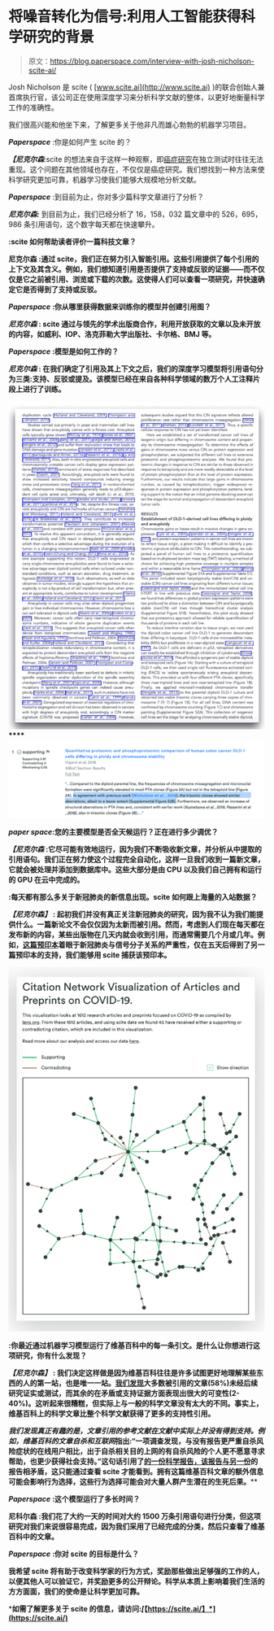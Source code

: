 # 将噪音转化为信号:利用人工智能获得科学研究的背景

> 原文：<https://blog.paperspace.com/interview-with-josh-nicholson-scite-ai/>

Josh Nicholson 是 scite ( [www.scite.ai](http://www.scite.ai) )的联合创始人兼首席执行官，该公司正在使用深度学习来分析科学文献的整体，以更好地衡量科学工作的准确性。

我们很高兴能和他坐下来，了解更多关于他非凡而雄心勃勃的机器学习项目。

***Paperspace*** :你是如何产生 scite 的？

***【尼克尔森***:scite 的想法来自于这样一种观察，即[癌症研究](https://www.nature.com/articles/483531a)在独立测试时往往无法重现。这个问题在其他领域也存在，不仅仅是癌症研究。我们想找到一种方法来使科学研究更加可靠，机器学习使我们能够大规模地分析文献。

***Paperspace*** :到目前为止，你对多少篇科学文章进行了分析？

***尼克尔森:*** 到目前为止，我们已经分析了 16，158，032 篇文章中的 526，695，986 条引用语句，这个数字每天都在快速攀升。

**:scite 如何帮助读者评价一篇科技文章？**

**尼克尔森 :通过 scite，我们正在努力引入智能引用。这些引用提供了每个引用的上下文及其含义。例如，我们想知道引用是否提供了支持或反驳的证据——而不仅仅是它之前被引用、浏览或下载的次数。这使得人们可以查看一项研究，并快速确定它是否得到了支持或反驳。**

*****Paperspace*** :你从哪里获得数据来训练你的模型并创建引用图？**

*****尼克尔森*** : scite 通过与领先的学术出版商合作，利用开放获取的文章以及未开放的内容，如威利、IOP、洛克菲勒大学出版社、卡尔格、BMJ 等。**

*****Paperspace*** :模型是如何工作的？**

*****尼克尔森*** : 在我们确定了引用及其上下文之后，我们的深度学习模型将引用语句分为三类:支持、反驳或提及。该模型已经在来自各种科学领域的数万个人工注释片段上进行了训练。**

**![](img/5528819912386470fa1eb55c4c762f2f.png)****![](img/60b9ffe3452d6efc2f24c3311ebedc90.png)**

*****paper space***:**您的主要模型是否全天候运行？正在进行多少调优？****

*******【尼克尔森*** :它尽可能有效地运行，因为我们不断吸收新文章，并分析从中提取的引用语句。我们正在努力使这个过程完全自动化，这样一旦我们收到一篇新文章，它就会被处理并添加到数据库中。这些大部分是由 CPU 以及我们自己拥有和运行的 GPU 在云中完成的。****

******:**每天都有那么多关于新冠肺炎的新信息出现。scite 如何跟上海量的入站数据？********

*********【尼克尔森】*** : 起初我们并没有真正关注新冠肺炎的研究，因为我不认为我们能提供什么。一篇新论文不会仅仅因为太新而被引用。然而，考虑到人们现在每天都在发布新的内容，某些出版物在几天内就会收到引用，而通常需要几个月或几年。例如，[这篇预印本](https://scite.ai/reports/10.1101/2020.02.16.20023671)着眼于新冠肺炎与信号分子关系的严重性，仅在五天后得到了另一篇预印本的支持，我们能够用 scite 捕获该预印本。******

****![](img/c933c6b2e3a936239a7438e75285f167.png)****

******:你最近通过机器学习模型运行了维基百科中的每一条引文。是什么让你想进行这项研究，你有什么发现？******

*********【尼克尔森】*** : 我们决定这样做是因为维基百科往往是许多试图更好地理解某些东西的人的第一站，也是唯一一站。[我们发现](https://www.biorxiv.org/content/10.1101/2020.04.08.031765v2)大多数被引用的文章(58%)未经后续研究证实或测试，而其余的在矛盾或支持证据方面表现出很大的可变性(2- 40%)。这听起来很糟糕，但实际上与一般的科学文章没有太大的不同。事实上，维基百科上的科学文章比整个科学文献获得了更多的支持性引用。******

****我们发现真正有趣的是，文章引用的参考文献在文献中实际上并没有得到支持。例如，维基百科的文章*自杀和互联网*指出:“一项调查发现，与没有报告更严重自杀风险症状的在线用户相比，出于自杀相关目的上网的有自杀风险的个人更不愿意寻求帮助，也更少获得社会支持。”这句话引用了[的一份科学报告，该报告与另一份](https://scite.ai/reports/examining-suicide-risk-individuals-who-go-RyyzV5)的报告相矛盾，这只能通过查看 scite 才能看到。拥有这篇维基百科文章的额外信息可能会影响行为选择，这些行为选择可能会对大量人群产生潜在的生死后果。****

*******Paperspace*** :这个模型运行了多长时间？****

****尼科尔森 :我们花了大约一天的时间对大约 1500 万条引用语句进行分类，但这项研究对我们来说很容易完成，因为我们采用了已经完成的分类，然后只查看了维基百科中的文章。****

*******Paperspace*** :你对 scite 的目标是什么？****

****我希望 scite 将有助于改变科学家的行为方式，奖励那些做出足够强的工作的人，以便其他人可以验证它，并奖励更多的公开辩论。科学从本质上影响着我们生活的方方面面，我们的使命是让科学更加可靠。****

*****如需了解更多关于 scite 的信息，请访问:*[*【https://scite.ai/】*](https://scite.ai/)****